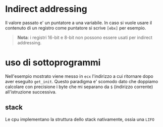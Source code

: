 # Indirect addressing
Il valore passato e' un puntatore a una variabile. In caso si vuole usare il contenuto di un registro come puntatore si scrive `[ebx]` per esempio.

> **Nota**: i registri 16-bit e 8-bit non possono essere usati per indirect addressing.

# uso di sottoprogrammi
Nell'esempio mostrato viene messo in `ecx` l'indirizzo a cui ritornare dopo aver eseguito `get_init`. Questo paradigma e' scomodo dato che doppiamo calcolare con precisione i byte che mi separano da `$` (indirizzo corrente) all'istruzione successiva.

## stack
Le cpu implementano la struttura dello stack nativamente, ossia una `LIFO`

